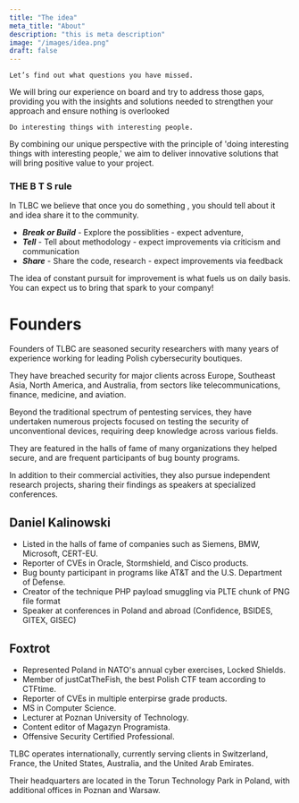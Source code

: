 ```yaml
---
title: "The idea" 
meta_title: "About"
description: "this is meta description"
image: "/images/idea.png"
draft: false
---
```



`Let’s find out what questions you have missed.`

 We will bring our experience on board and try to address those gaps, providing you with the insights and solutions needed to strengthen your approach and ensure nothing is overlooked

`Do interesting things with interesting people.`

 By combining our unique perspective with the principle of 'doing interesting things with interesting people,' we aim to deliver innovative solutions that will bring positive value to your project.
### THE B T S rule

In TLBC we believe that once you do something , you should tell about it and idea share it to the community.
- ***Break or Build*** - Explore the possiblities  - expect adventure, 
- ***Tell*** - Tell about methodology - expect improvements via criticism and communication 
- ***Share*** - Share the code, research  - expect improvements via feedback


The idea of constant pursuit for improvement is what fuels us on daily basis. You can expect us to bring that spark to your company!

# Founders
Founders of TLBC are seasoned security researchers with many years of experience working for leading Polish cybersecurity boutiques.

They have breached security for major clients across Europe, Southeast Asia, North America, and Australia, from sectors like telecommunications, finance, medicine, and aviation.

Beyond the traditional spectrum of pentesting services, they have undertaken numerous projects focused on testing the security of unconventional devices, requiring deep knowledge across various fields.

They are featured in the halls of fame of many organizations they helped secure, and are frequent participants of bug bounty programs.

In addition to their commercial activities, they also pursue independent research projects, sharing their findings as speakers at specialized conferences.

## Daniel Kalinowski

- Listed in the halls of fame of companies such as Siemens, BMW, Microsoft, CERT-EU.
- Reporter of CVEs in Oracle, Stormshield, and Cisco products.
- Bug bounty participant in programs like AT&T and the U.S. Department of Defense.
- Creator of the technique PHP payload smuggling via PLTE chunk of PNG file format
- Speaker at conferences in Poland and abroad (Confidence, BSIDES, GITEX, GISEC)

## Foxtrot

- Represented Poland in NATO's annual cyber exercises, Locked Shields.
- Member of justCatTheFish, the best Polish CTF team according to CTFtime.
- Reporter of CVEs in multiple enterpirse grade products.
- MS in Computer Science.
- Lecturer at Poznan University of Technology.
- Content editor of Magazyn Programista.
- Offensive Security Certified Professional.

TLBC operates internationally, currently serving clients in Switzerland, France, the United States, Australia, and the United Arab Emirates.

Their headquarters are located in the Torun Technology Park in Poland, with additional offices in Poznan and Warsaw.
